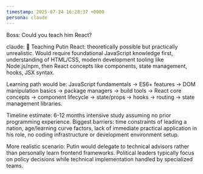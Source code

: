 ```yaml
---
timestamp: 2025-07-24 16:28:37 +0000
persona: claude
---
```


Boss: Could you teach him React?

claude: 🦧 Teaching Putin React: theoretically possible but practically unrealistic. Would require foundational JavaScript knowledge first, understanding of HTML/CSS, modern development tooling like Node.js/npm, then React concepts like components, state management, hooks, JSX syntax. 

Learning path would be: JavaScript fundamentals → ES6+ features → DOM manipulation basics → package managers → build tools → React core concepts → component lifecycle → state/props → hooks → routing → state management libraries.

Timeline estimate: 6-12 months intensive study assuming no prior programming experience. Biggest barriers: time constraints of leading a nation, age/learning curve factors, lack of immediate practical application in his role, no coding infrastructure or development environment setup.

More realistic scenario: Putin would delegate to technical advisors rather than personally learn frontend frameworks. Political leaders typically focus on policy decisions while technical implementation handled by specialized teams.